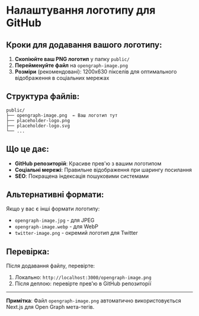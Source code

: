 # Налаштування логотипу для GitHub

## Кроки для додавання вашого логотипу:

1. **Скопіюйте ваш PNG логотип** у папку `public/`
2. **Перейменуйте файл** на `opengraph-image.png`
3. **Розміри** (рекомендовані): 1200x630 пікселів для оптимального відображення в соціальних мережах

## Структура файлів:
```
public/
├── opengraph-image.png  ← Ваш логотип тут
├── placeholder-logo.png
├── placeholder-logo.svg
└── ...
```

## Що це дає:

- **GitHub репозиторій**: Красиве прев'ю з вашим логотипом
- **Соціальні мережі**: Правильне відображення при шарингу посилання
- **SEO**: Покращена індексація пошуковими системами

## Альтернативні формати:

Якщо у вас є інші формати логотипу:
- `opengraph-image.jpg` - для JPEG
- `opengraph-image.webp` - для WebP
- `twitter-image.png` - окремий логотип для Twitter

## Перевірка:

Після додавання файлу, перевірте:
1. Локально: `http://localhost:3000/opengraph-image.png`
2. Після деплою: перевірте прев'ю в GitHub репозиторії

---

**Примітка**: Файл `opengraph-image.png` автоматично використовується Next.js для Open Graph мета-тегів.
